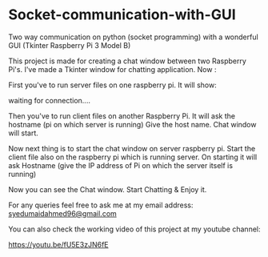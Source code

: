 # Socket-communication-with-GUI
Two way communication on python (socket programming) with a wonderful GUI (Tkinter Raspberry Pi 3 Model B)

This project is made for creating a chat window between two Raspberry Pi's. I've made a Tkinter window for chatting application.
Now :

First you've to run server files on one raspberry pi. It will show:

waiting for connection....

Then you've to run client files on another Raspberry Pi. It will ask the hostname (pi on which server is running)
Give the host name. Chat window will start.

Now next thing is to start the chat window on server raspberry pi.
Start the client file also on the raspberry pi which is running server. On starting it will ask Hostname (give the IP address of Pi on which the server itself is running)

Now you can see the Chat window. Start Chatting & Enjoy it.

For any queries feel free to ask me at my email address: syedumaidahmed96@gmail.com

You can also check the working video of this project at my youtube channel:


https://youtu.be/fU5E3zJN6fE



